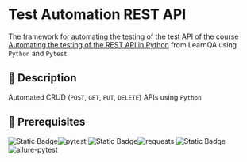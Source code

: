 # Test Automation REST API

The framework for automating the testing of the test API of the course [Automating the testing of the REST API in Python](https://www.learnqa.ru/python_api) from LearnQA using `Python` and `Pytest`

## :rocket: Description

Automated CRUD (`POST`, `GET`, `PUT`, `DELETE`) APIs using `Python`

## :rocket: Prerequisites

![Static Badge](https://img.shields.io/badge/pytest-gray)![pytest](https://img.shields.io/pypi/v/pytest)
![Static Badge](https://img.shields.io/badge/requests-gray)![requests](https://img.shields.io/pypi/v/requests)
![Static Badge](https://img.shields.io/badge/allure--pytest-gray)![allure-pytest](https://img.shields.io/pypi/v/allure-pytest)


